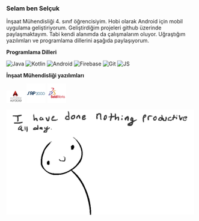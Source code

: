 ### Selam ben Selçuk
İnşaat Mühendisliği 4. sınıf öğrencisiyim. Hobi olarak Android için mobil uygulama geliştiriyorum. Geliştirdiğim projeleri github üzerinde paylaşmaktayım. Tabi kendi alanımda da çalışmalarım oluyor. Uğraştığım yazılımları ve programlama dillerini aşağıda paylaşıyorum.

**Programlama Dilleri**
<p>
<img title="Java" alt="Java" width="10%" src="https://www.vectorlogo.zone/logos/java/java-ar21.svg" />
<img title="Kotlin" alt="Kotlin" width="10%" src="https://www.vectorlogo.zone/logos/kotlinlang/kotlinlang-ar21.svg" />
<img title="Android" alt="Android" width="10%" src="https://www.vectorlogo.zone/logos/android/android-ar21.svg" />
<img title="Firebase" alt="Firebase" width="10%" src="https://www.vectorlogo.zone/logos/firebase/firebase-ar21.svg" />
<img title="Git" alt="Git" width="10%" src="https://www.vectorlogo.zone/logos/git-scm/git-scm-ar21.svg" />
<img alt="JS" title="JavaScript" width="10%" src="https://www.vectorlogo.zone/logos/javascript/javascript-ar21.svg">
</p>

**İnşaat Mühendisliği yazılımları**
<p>
<img title="Autocad" alt="Autocad" width="10%" src="https://raw.githubusercontent.com/55selcukozdemir/55selcukozdemir/main/src/autocad.png" />
<img alt="SAP2000" title="SAP2000" width="10%" src="https://raw.githubusercontent.com/55selcukozdemir/55selcukozdemir/75b63af2b7a7541d4af32347f6d4abb344f75d23/src/sap2000-vector-logo.svg">
<img title="Solidworks" alt="Solidworks" width="10%" src="https://raw.githubusercontent.com/55selcukozdemir/55selcukozdemir/75b63af2b7a7541d4af32347f6d4abb344f75d23/src/solidworks.svg">
</p>


<img src="https://raw.githubusercontent.com/55selcukozdemir/55selcukozdemir/main/src/allday.gif">

